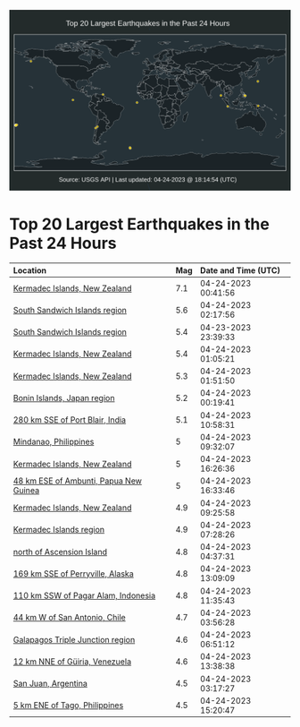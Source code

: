 ![Map](./map.png)

# Top 20 Largest Earthquakes in the Past 24 Hours

| Location | Mag | Date and Time (UTC) |
|:---|:---|:---|
| [Kermadec Islands, New Zealand](https://earthquake.usgs.gov/earthquakes/eventpage/us6000k6mg) | 7.1 | 04-24-2023 00:41:56 |
| [South Sandwich Islands region](https://earthquake.usgs.gov/earthquakes/eventpage/us6000k6ns) | 5.6 | 04-24-2023 02:17:56 |
| [South Sandwich Islands region](https://earthquake.usgs.gov/earthquakes/eventpage/us6000k6m6) | 5.4 | 04-23-2023 23:39:33 |
| [Kermadec Islands, New Zealand](https://earthquake.usgs.gov/earthquakes/eventpage/us6000k6mz) | 5.4 | 04-24-2023 01:05:21 |
| [Kermadec Islands, New Zealand](https://earthquake.usgs.gov/earthquakes/eventpage/us6000k6np) | 5.3 | 04-24-2023 01:51:50 |
| [Bonin Islands, Japan region](https://earthquake.usgs.gov/earthquakes/eventpage/us6000k6mc) | 5.2 | 04-24-2023 00:19:41 |
| [280 km SSE of Port Blair, India](https://earthquake.usgs.gov/earthquakes/eventpage/us6000k6r8) | 5.1 | 04-24-2023 10:58:31 |
| [Mindanao, Philippines](https://earthquake.usgs.gov/earthquakes/eventpage/us6000k6qt) | 5 | 04-24-2023 09:32:07 |
| [Kermadec Islands, New Zealand](https://earthquake.usgs.gov/earthquakes/eventpage/us6000k6st) | 5 | 04-24-2023 16:26:36 |
| [48 km ESE of Ambunti, Papua New Guinea](https://earthquake.usgs.gov/earthquakes/eventpage/us6000k6sw) | 5 | 04-24-2023 16:33:46 |
| [Kermadec Islands, New Zealand](https://earthquake.usgs.gov/earthquakes/eventpage/us6000k6qr) | 4.9 | 04-24-2023 09:25:58 |
| [Kermadec Islands region](https://earthquake.usgs.gov/earthquakes/eventpage/us6000k6qe) | 4.9 | 04-24-2023 07:28:26 |
| [north of Ascension Island](https://earthquake.usgs.gov/earthquakes/eventpage/us6000k6pq) | 4.8 | 04-24-2023 04:37:31 |
| [169 km SSE of Perryville, Alaska](https://earthquake.usgs.gov/earthquakes/eventpage/ak02358r25kk) | 4.8 | 04-24-2023 13:09:09 |
| [110 km SSW of Pagar Alam, Indonesia](https://earthquake.usgs.gov/earthquakes/eventpage/us6000k6ra) | 4.8 | 04-24-2023 11:35:43 |
| [44 km W of San Antonio, Chile](https://earthquake.usgs.gov/earthquakes/eventpage/us6000k6pf) | 4.7 | 04-24-2023 03:56:28 |
| [Galapagos Triple Junction region](https://earthquake.usgs.gov/earthquakes/eventpage/us6000k6q7) | 4.6 | 04-24-2023 06:51:12 |
| [12 km NNE of Güiria, Venezuela](https://earthquake.usgs.gov/earthquakes/eventpage/us6000k6rv) | 4.6 | 04-24-2023 13:38:38 |
| [San Juan, Argentina](https://earthquake.usgs.gov/earthquakes/eventpage/us6000k6pa) | 4.5 | 04-24-2023 03:17:27 |
| [5 km ENE of Tago, Philippines](https://earthquake.usgs.gov/earthquakes/eventpage/us6000k6sf) | 4.5 | 04-24-2023 15:20:47 |
